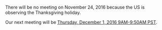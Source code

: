 There will be no meeting on November 24, 2016 because the US is observing the Thanksgiving holiday.

Our next meeting will be [Thursday, December 1, 2016 9AM-9:50AM PST](http://everytimezone.com/#2016-12-1,240,cn3).
